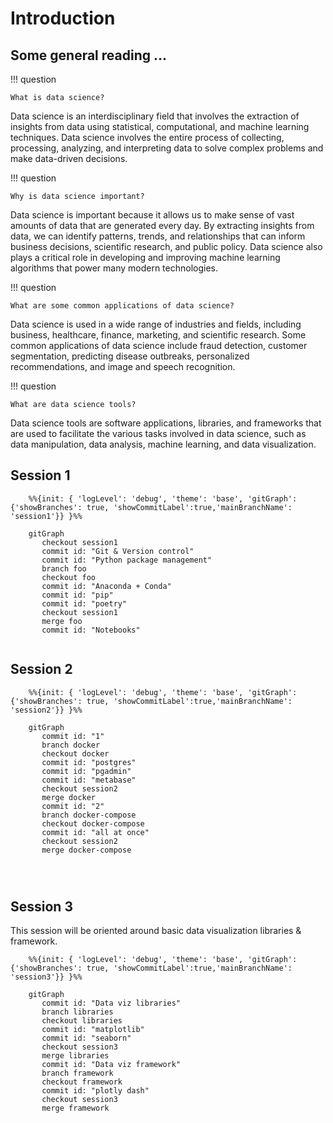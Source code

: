 # Introduction
## Some general reading ...

!!! question
    
    What is data science?
Data science is an interdisciplinary field that involves the extraction of insights from data using statistical, computational, and machine learning techniques. Data science involves the entire process of collecting, processing, analyzing, and interpreting data to solve complex problems and make data-driven decisions.

!!! question

    Why is data science important?
Data science is important because it allows us to make sense of vast amounts of data that are generated every day. By extracting insights from data, we can identify patterns, trends, and relationships that can inform business decisions, scientific research, and public policy. Data science also plays a critical role in developing and improving machine learning algorithms that power many modern technologies.

!!! question
    
    What are some common applications of data science?
Data science is used in a wide range of industries and fields, including business, healthcare, finance, marketing, and scientific research. Some common applications of data science include fraud detection, customer segmentation, predicting disease outbreaks, personalized recommendations, and image and speech recognition.

!!! question
    
    What are data science tools?
Data science tools are software applications, libraries, and frameworks that are used to facilitate the various tasks involved in data science, such as data manipulation, data analysis, machine learning, and data visualization.





## Session 1
``` mermaid
    %%{init: { 'logLevel': 'debug', 'theme': 'base', 'gitGraph': {'showBranches': true, 'showCommitLabel':true,'mainBranchName': 'session1'}} }%%

    gitGraph
       checkout session1
       commit id: "Git & Version control"
       commit id: "Python package management"
       branch foo
       checkout foo
       commit id: "Anaconda + Conda"
       commit id: "pip"
       commit id: "poetry"
       checkout session1
       merge foo
       commit id: "Notebooks"
       
```

## Session 2

``` mermaid
    %%{init: { 'logLevel': 'debug', 'theme': 'base', 'gitGraph': {'showBranches': true, 'showCommitLabel':true,'mainBranchName': 'session2'}} }%%

    gitGraph
       commit id: "1"
       branch docker
       checkout docker
       commit id: "postgres"
       commit id: "pgadmin"
       commit id: "metabase"
       checkout session2
       merge docker
       commit id: "2"
       branch docker-compose
       checkout docker-compose
       commit id: "all at once"
       checkout session2
       merge docker-compose
       
 
       
```



## Session 3
This session will be oriented around basic data visualization libraries & framework.

``` mermaid
    %%{init: { 'logLevel': 'debug', 'theme': 'base', 'gitGraph': {'showBranches': true, 'showCommitLabel':true,'mainBranchName': 'session3'}} }%%

    gitGraph
       commit id: "Data viz libraries"
       branch libraries
       checkout libraries
       commit id: "matplotlib"
       commit id: "seaborn"
       checkout session3
       merge libraries
       commit id: "Data viz framework"
       branch framework
       checkout framework
       commit id: "plotly dash"
       checkout session3
       merge framework
       
 
       
```
